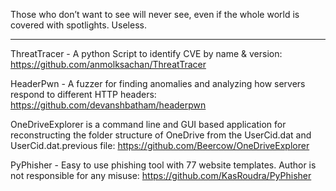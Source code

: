 Those who don’t want to see will never see, even if the whole world is covered with spotlights. Useless.

----

ThreatTracer - A python Script to identify CVE by name & version: https://github.com/anmolksachan/ThreatTracer

HeaderPwn - A fuzzer for finding anomalies and analyzing how servers respond to different HTTP headers: https://github.com/devanshbatham/headerpwn

OneDriveExplorer is a command line and GUI based application for reconstructing the folder structure of OneDrive from the UserCid.dat and UserCid.dat.previous file: https://github.com/Beercow/OneDriveExplorer

PyPhisher - Easy to use phishing tool with 77 website templates. Author is not responsible for any misuse: https://github.com/KasRoudra/PyPhisher

